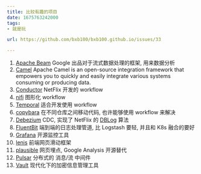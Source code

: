 ```yaml
---
title: 比较有趣的项目
date: 1675763242000
tags:
- 就是玩

url: https://github.com/bxb100/bxb100.github.io/issues/33

---
```

1. [Apache Beam](https://github.com/apache/beam) Google 出品对于流式数据处理的框架, 用来数据分析
2. [Camel](https://github.com/apache/camel) Apache Camel is an open-source integration framework that empowers you to quickly and easily integrate various systems consuming or producing data.
3. [Conductor](https://github.com/Netflix/conductor) NetFlix 开发的 workflow
4. [nifi](https://nifi.apache.org/index.html) 图形化 workflow
5. [Temporal](https://temporal.io/) 适合开发使用 workflow
6. [copybara](https://github.com/google/copybara) 在不同仓库之间移动代码, 也许能够使用 workflow 来解决
7. [Debezium](https://debezium.io/) CDC, 实现了 NetFlix 的 [DBLog](https://netflixtechblog.com/dblog-a-generic-change-data-capture-framework-69351fb9099b?gi=eae74ca0ba3b) 算法
8. [FluentBit](https://github.com/fluent/fluent-bit) 端到端的日志处理管道, 比 Logstash 要轻, 并且和 K8s 融合的要好
9. [Grafana](https://grafana.com/) 开源监控工具
10. [lenis](https://lenis.studiofreight.com/) 前端网页滑动框架
11. [plausible](https://github.com/plausible/analytics) 网页埋点, Google Analysis 开源替代
12. [Pulsar](https://pulsar.apache.org/) 分布式的 消息/流 中间件
13. [Vault](https://github.com/hashicorp/vault) 现代化下的加密信息管理工具